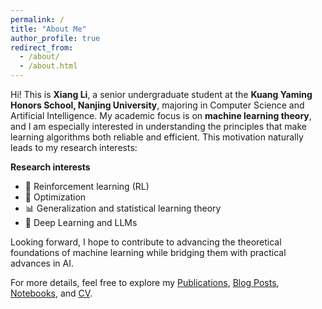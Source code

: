 ```yaml
---
permalink: /
title: "About Me"
author_profile: true
redirect_from: 
  - /about/
  - /about.html
---
```


Hi! This is **Xiang Li**, a senior undergraduate student at the **Kuang Yaming Honors School, Nanjing University**, majoring in Computer Science and Artificial Intelligence. My academic focus is on **machine learning theory**, and I am especially interested in understanding the principles that make learning algorithms both reliable and efficient. This motivation naturally leads to my research interests:  

**Research interests**  
- 🤖 Reinforcement learning (RL)  
- 📐 Optimization  
- 📊 Generalization and statistical learning theory  
- 🌌 Deep Learning and LLMs

Looking forward, I hope to contribute to advancing the theoretical foundations of machine learning while bridging them with practical advances in AI.  

For more details, feel free to explore my [Publications](/publications), [Blog Posts](/posts), [Notebooks](/notebooks), and [CV](/cv).
